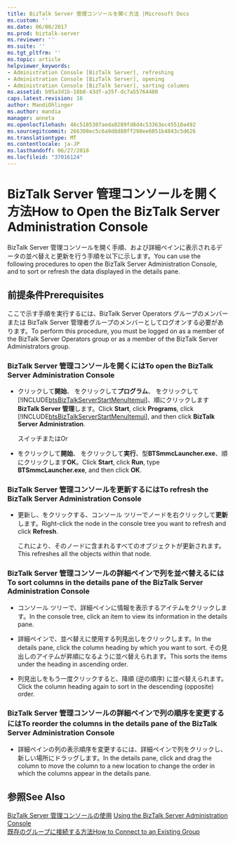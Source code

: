 ```yaml
---
title: BizTalk Server 管理コンソールを開く方法 |Microsoft Docs
ms.custom: ''
ms.date: 06/08/2017
ms.prod: biztalk-server
ms.reviewer: ''
ms.suite: ''
ms.tgt_pltfrm: ''
ms.topic: article
helpviewer_keywords:
- Administration Console [BizTalk Server], refreshing
- Administration Console [BizTalk Server], opening
- Administration Console [BizTalk Server], sorting columns
ms.assetid: b95a3d1b-18b8-43df-a35f-dc7a55764480
caps.latest.revision: 16
author: MandiOhlinger
ms.author: mandia
manager: anneta
ms.openlocfilehash: 46c5185307aeda0289fd8d4c53363ec45510a492
ms.sourcegitcommit: 266308ec5c6a9d8d80ff298ee6051b4843c5d626
ms.translationtype: MT
ms.contentlocale: ja-JP
ms.lasthandoff: 06/27/2018
ms.locfileid: "37016124"
---
```

# <a name="how-to-open-the-biztalk-server-administration-console"></a><span data-ttu-id="ea7df-102">BizTalk Server 管理コンソールを開く方法</span><span class="sxs-lookup"><span data-stu-id="ea7df-102">How to Open the BizTalk Server Administration Console</span></span>
<span data-ttu-id="ea7df-103">BizTalk Server 管理コンソールを開く手順、および詳細ペインに表示されるデータの並べ替えと更新を行う手順を以下に示します。</span><span class="sxs-lookup"><span data-stu-id="ea7df-103">You can use the following procedures to open the BizTalk Server Administration Console, and to sort or refresh the data displayed in the details pane.</span></span>  
  
## <a name="prerequisites"></a><span data-ttu-id="ea7df-104">前提条件</span><span class="sxs-lookup"><span data-stu-id="ea7df-104">Prerequisites</span></span>  
 <span data-ttu-id="ea7df-105">ここで示す手順を実行するには、BizTalk Server Operators グループのメンバーまたは BizTalk Server 管理者グループのメンバーとしてログオンする必要があります。</span><span class="sxs-lookup"><span data-stu-id="ea7df-105">To perform this procedure, you must be logged on as a member of the BizTalk Server Operators group or as a member of the BizTalk Server Administrators group.</span></span>  
  
### <a name="to-open-the-biztalk-server-administration-console"></a><span data-ttu-id="ea7df-106">BizTalk Server 管理コンソールを開くには</span><span class="sxs-lookup"><span data-stu-id="ea7df-106">To open the BizTalk Server Administration Console</span></span>  
  
- <span data-ttu-id="ea7df-107">クリックして**開始**、 をクリックして**プログラム**、 をクリックして[!INCLUDE[btsBizTalkServerStartMenuItemui](../includes/btsbiztalkserverstartmenuitemui-md.md)]、順にクリックします**BizTalk Server 管理**します。</span><span class="sxs-lookup"><span data-stu-id="ea7df-107">Click **Start**, click **Programs**, click [!INCLUDE[btsBizTalkServerStartMenuItemui](../includes/btsbiztalkserverstartmenuitemui-md.md)], and then click **BizTalk Server Administration**.</span></span>  
  
   <span data-ttu-id="ea7df-108">スイッチまたは</span><span class="sxs-lookup"><span data-stu-id="ea7df-108">Or</span></span>  
  
- <span data-ttu-id="ea7df-109">をクリックして**開始**、 をクリックして**実行**、型**BTSmmcLauncher.exe**、順にクリックします**OK**。</span><span class="sxs-lookup"><span data-stu-id="ea7df-109">Click **Start**, click **Run**, type **BTSmmcLauncher.exe**, and then click **OK**.</span></span>  
  
### <a name="to-refresh-the-biztalk-server-administration-console"></a><span data-ttu-id="ea7df-110">BizTalk Server 管理コンソールを更新するには</span><span class="sxs-lookup"><span data-stu-id="ea7df-110">To refresh the BizTalk Server Administration Console</span></span>  
  
-   <span data-ttu-id="ea7df-111">更新し、をクリックする、コンソール ツリーでノードを右クリックして**更新**します。</span><span class="sxs-lookup"><span data-stu-id="ea7df-111">Right-click the node in the console tree you want to refresh and click **Refresh**.</span></span>  
  
     <span data-ttu-id="ea7df-112">これにより、そのノードに含まれるすべてのオブジェクトが更新されます。</span><span class="sxs-lookup"><span data-stu-id="ea7df-112">This refreshes all the objects within that node.</span></span>  
  
### <a name="to-sort-columns-in-the-details-pane-of-the-biztalk-server-administration-console"></a><span data-ttu-id="ea7df-113">BizTalk Server 管理コンソールの詳細ペインで列を並べ替えるには</span><span class="sxs-lookup"><span data-stu-id="ea7df-113">To sort columns in the details pane of the BizTalk Server Administration Console</span></span>  
  
-   <span data-ttu-id="ea7df-114">コンソール ツリーで、詳細ペインに情報を表示するアイテムをクリックします。</span><span class="sxs-lookup"><span data-stu-id="ea7df-114">In the console tree, click an item to view its information in the details pane.</span></span>  
  
-   <span data-ttu-id="ea7df-115">詳細ペインで、並べ替えに使用する列見出しをクリックします。</span><span class="sxs-lookup"><span data-stu-id="ea7df-115">In the details pane, click the column heading by which you want to sort.</span></span> <span data-ttu-id="ea7df-116">その見出しのアイテムが昇順になるように並べ替えられます。</span><span class="sxs-lookup"><span data-stu-id="ea7df-116">This sorts the items under the heading in ascending order.</span></span>  
  
-   <span data-ttu-id="ea7df-117">列見出しをもう一度クリックすると、降順 (逆の順序) に並べ替えられます。</span><span class="sxs-lookup"><span data-stu-id="ea7df-117">Click the column heading again to sort in the descending (opposite) order.</span></span>  
  
### <a name="to-reorder-the-columns-in-the-details-pane-of-the-biztalk-server-administration-console"></a><span data-ttu-id="ea7df-118">BizTalk Server 管理コンソールの詳細ペインで列の順序を変更するには</span><span class="sxs-lookup"><span data-stu-id="ea7df-118">To reorder the columns in the details pane of the BizTalk Server Administration Console</span></span>  
  
-   <span data-ttu-id="ea7df-119">詳細ペインの列の表示順序を変更するには、詳細ペインで列をクリックし、新しい場所にドラッグします。</span><span class="sxs-lookup"><span data-stu-id="ea7df-119">In the details pane, click and drag the column to move the column to a new location to change the order in which the columns appear in the details pane.</span></span>  
  
## <a name="see-also"></a><span data-ttu-id="ea7df-120">参照</span><span class="sxs-lookup"><span data-stu-id="ea7df-120">See Also</span></span>  
 <span data-ttu-id="ea7df-121">[BizTalk Server 管理コンソールの使用](../core/using-the-biztalk-server-administration-console.md) </span><span class="sxs-lookup"><span data-stu-id="ea7df-121">[Using the BizTalk Server Administration Console](../core/using-the-biztalk-server-administration-console.md) </span></span>  
 [<span data-ttu-id="ea7df-122">既存のグループに接続する方法</span><span class="sxs-lookup"><span data-stu-id="ea7df-122">How to Connect to an Existing Group</span></span>](../core/how-to-connect-to-an-existing-group.md)